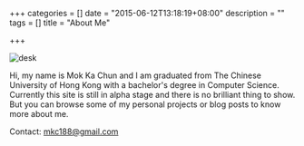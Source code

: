 +++
categories = []
date = "2015-06-12T13:18:19+08:00"
description = ""
tags = []
title = "About Me"

+++

![desk](https://cloud.githubusercontent.com/assets/1424573/3378137/abac6d7c-fbe6-11e3-8e09-55745b6a8176.png)

Hi, my name is Mok Ka Chun and I am graduated from The Chinese University of Hong Kong with a bachelor's degree in Computer Science. Currently this site is still in alpha stage and there is no brilliant thing to show. But you can browse some of my personal projects or blog posts to know more about me.

Contact: [mkc188@gmail.com](mailto:mkc188@gmail.com)
